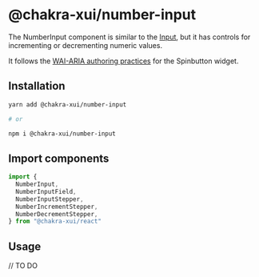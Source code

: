 # @chakra-xui/number-input

The NumberInput component is similar to the [Input](/input), but it has controls
for incrementing or decrementing numeric values.

It follows the
[WAI-ARIA authoring practices](https://www.w3.org/TR/wai-aria-practices-1.1/#spinbutton)
for the Spinbutton widget.

## Installation

```sh
yarn add @chakra-xui/number-input

# or

npm i @chakra-xui/number-input
```

## Import components

```js
import {
  NumberInput,
  NumberInputField,
  NumberInputStepper,
  NumberIncrementStepper,
  NumberDecrementStepper,
} from "@chakra-xui/react"
```

## Usage

// TO DO

